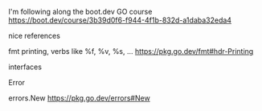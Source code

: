 I'm following along the boot.dev GO course
https://boot.dev/course/3b39d0f6-f944-4f1b-832d-a1daba32eda4

nice references

fmt printing, verbs like %f, %v, %s, ...
https://pkg.go.dev/fmt#hdr-Printing


interfaces

Error

errors.New
https://pkg.go.dev/errors#New